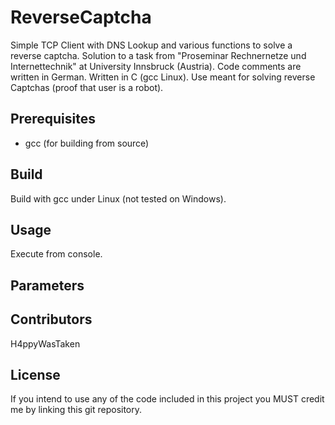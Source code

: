 # ReverseCaptcha
Simple TCP Client with DNS Lookup and various functions to solve a reverse captcha. Solution to a task from "Proseminar Rechnernetze und Internettechnik" at University Innsbruck (Austria).
Code comments are written in German.
Written in C (gcc Linux).
Use meant for solving reverse Captchas (proof that user is a robot).

## Prerequisites
 - gcc (for building from source)

## Build
Build with gcc under Linux (not tested on Windows).

## Usage
Execute from console.

## Parameters

## Contributors
H4ppyWasTaken

## License
If you intend to use any of the code included in this project you MUST credit me by linking this git repository.
